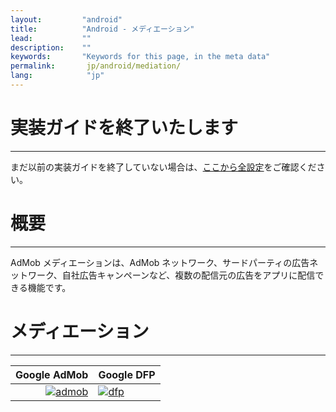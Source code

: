 ```yaml
---
layout:         "android"
title:          "Android - メディエーション"
lead:           ""
description:    ""
keywords:       "Keywords for this page, in the meta data"
permalink:       jp/android/mediation/
lang:            "jp"
---
```


# 実装ガイドを終了いたします
---
まだ以前の実装ガイドを終了していない場合は、[ここから全設定](../integration-guide)をご確認ください。

# 概要
---
AdMob メディエーションは、AdMob ネットワーク、サードパーティの広告ネットワーク、自社広告キャンペーンなど、複数の配信元の広告をアプリに配信できる機能です。

# メディエーション
---
Google AdMob    |  Google DFP
--------------: | :----------
[![admob]][1]   | [![dfp]][2]



[admob]: {{site.imgurl}}/admob-logo.png
[dfp]:   {{site.imgurl}}/dfp-logo.png
[mopub]: {{site.imgurl}}/mopub-logo.png

[1]: admob
[2]: dfp
[3]: mopub
